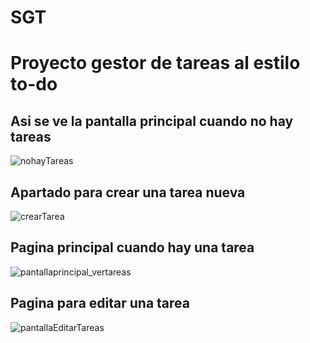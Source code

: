 # SGT
<h1>Proyecto gestor de tareas al estilo to-do</h1>

<h2> Asi se ve la pantalla principal cuando no hay tareas </h2>

![nohayTareas](https://github.com/LoneROKIE/SGT/assets/96219296/6fb72f80-4676-429f-861a-c13d38f3e1f5)

<h2>Apartado para crear una tarea nueva</h2>

![crearTarea](https://github.com/LoneROKIE/SGT/assets/96219296/7809234a-453f-4401-a10b-24f1183e874a)

<h2> Pagina principal cuando hay una tarea</h2>

![pantallaprincipal_vertareas](https://github.com/LoneROKIE/SGT/assets/96219296/54d3ae41-cd57-44e1-ba80-624da0d3b78c)

<h2> Pagina para editar una tarea </h2>

![pantallaEditarTareas](https://github.com/LoneROKIE/SGT/assets/96219296/920616e4-a94f-4a1a-9d33-c40f9fc7b0e1)
